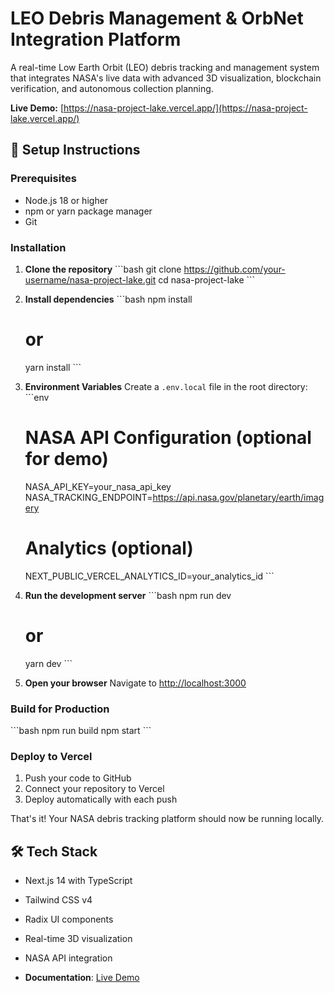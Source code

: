 # LEO Debris Management & OrbNet Integration Platform

A real-time Low Earth Orbit (LEO) debris tracking and management system that integrates NASA's live data with advanced 3D visualization, blockchain verification, and autonomous collection planning.

**Live Demo:** [https://nasa-project-lake.vercel.app/](https://nasa-project-lake.vercel.app/)

## 🚀 Setup Instructions

### Prerequisites
- Node.js 18 or higher
- npm or yarn package manager
- Git

### Installation

1. **Clone the repository**
   \`\`\`bash
   git clone https://github.com/your-username/nasa-project-lake.git
   cd nasa-project-lake
   \`\`\`

2. **Install dependencies**
   \`\`\`bash
   npm install
   # or
   yarn install
   \`\`\`

3. **Environment Variables**
   Create a `.env.local` file in the root directory:
   \`\`\`env
   # NASA API Configuration (optional for demo)
   NASA_API_KEY=your_nasa_api_key
   NASA_TRACKING_ENDPOINT=https://api.nasa.gov/planetary/earth/imagery
   
   # Analytics (optional)
   NEXT_PUBLIC_VERCEL_ANALYTICS_ID=your_analytics_id
   \`\`\`

4. **Run the development server**
   \`\`\`bash
   npm run dev
   # or
   yarn dev
   \`\`\`

5. **Open your browser**
   Navigate to [http://localhost:3000](http://localhost:3000)

### Build for Production

\`\`\`bash
npm run build
npm start
\`\`\`

### Deploy to Vercel

1. Push your code to GitHub
2. Connect your repository to Vercel
3. Deploy automatically with each push

That's it! Your NASA debris tracking platform should now be running locally.

## 🛠️ Tech Stack

- Next.js 14 with TypeScript
- Tailwind CSS v4
- Radix UI components
- Real-time 3D visualization
- NASA API integration

- **Documentation**: [Live Demo](https://nasa-project-lake.vercel.app/)
